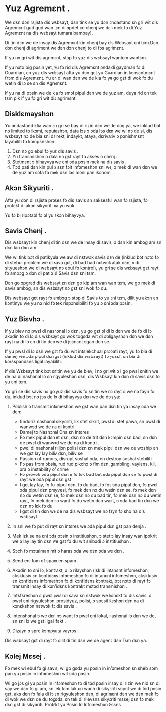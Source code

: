 # Yuz Agremɛnt .

We dɛn dɔn rɛjista dis wɛbsayt, dɛn tink se yu dɔn ɔndastand ɛn gri wit dis Agremɛnt gud gud wan (ɛn di ɔpdet ɛn chenj we dɛn mek fɔ di Yuz Agremɛnt na dis wɛbsayt tumara bambay).

Di tin dɛn we de insay dis Agremɛnt kin chenj bay dis Wɛbsayt ɛni tɛm.Dɛn dɔn chenj di agrimɛnt we dɛn dɔn chenj to di fɔs agrimɛnt.

If yu nɔ gri wit dis agrimɛnt, stɔp fɔ yuz dis wɛbsayt wantɛm wantɛm.

If yu nɔto big pɔsin yet, yu fɔ rid dis Agremɛnt ɔnda di gaydman fɔ di Guardian, ɛn yuz dis wɛbsayt afta yu dɔn gɛt yu Guardian in kɔnsɛntmɛnt frɔm dis Agremɛnt. Yu ɛn di wan dɛn we de kia fɔ yu go gɛt di wok fɔ du wetin di lɔ se ɛn dis Agremɛnt.

If yu na di pɔsin we de kia fɔ smɔl pipul dɛn we de yuz am, duya rid ɛn tek tɛm pik if yu fɔ gri wit dis agrimɛnt.

## Disklɛmayshɔn

Yu ɔndastand klia wan ɛn gri se bay di rizin dɛn we de dɔŋ ya, we inklud bɔt nɔ limited to ikɔmi, reputeshɔn, data lɔs ɔ ɔda lɔs dɛn we wi nɔ de si, dis wɛbsayt nɔ de bia ɛni dairekt, indaykt, ataya, dɛrivativ ɔ pɔnishmɛnt layabiliti fɔ kɔmpɛnshɔn:

1. Dɛn nɔ go ebul fɔ yuz dis savis .
1. Yu transmishɔn ɔ data nɔ gɛt rayt fɔ akses ɔ chenj .
1. Stetmɛnt ɔ bihayvya we ɛni ɔda pɔsin mek na dis savis .
1. Tɔd pati dɛn kin pul ɔ sɛn fɔlt infɔmeshɔn ɛni we, ɔ mek di wan dɛn we de yuz am sɔfa fɔ mek dɛn lɔs mɔni pan ikɔnomi .

## Akɔn Sikyuriti .

Afta yu dɔn di rɛjista prɔses fɔ dis savis ɛn saksesful wan fɔ rɛjista, fɔ protɛkt di akɔn sikyɔriti na yu wok.

Yu fɔ bi ripɔtabl fɔ ɔl yu akɔn bihayvya.

## Savis Chenj .

Dis wɛbsayt kin chenj di tin dɛn we de insay di savis, ɔ dɛn kin ambɔg am ɛn dɛn kin dɔn am.

We wi tink bɔt di patikyula we aw di nɛtwɔk savis dɛn de (inklud bɔt nɔto fɔ di stebul prɔblɛm we di sava gɛt, di bad bad nɛtwɔk atak dɛn, ɔ di sityueshɔn we di wɛbsayt nɔ ebul fɔ kɔntrol), yu gri se dis wɛbsayt gɛt rayt fɔ ambɔg ɔ dɔn di pat ɔ ɔl Savis dɛn ɛni tɛm.

Dɛn go ɔpgrɛd dis wɛbsayt ɛn dɛn go kip am wan wan tɛm, we go mek di savis ambɔg, ɛn dis wɛbsayt nɔ gɛt ɛni wok fɔ du.

Dis wɛbsayt gɛt rayt fɔ ambɔg ɔ stɔp di Savis to yu ɛni tɛm, dilit yu akɔn ɛn kɔntinyu we yu nɔ nid fɔ tek rispɔnsibiliti fɔ yu ɔ ɛni ɔda pɔsin.

## Yuz Biɛvhɔ .

If yu biev nɔ pwɛl di nashɔnal lɔ dɛn, yu go gɛt ɔl di lɔ dɛn we de fɔ di lɔ akɔdin to di lɔ;dis wɛbsayt go wok togɛda wit di ɔbligayshɔn dɛn we dɛn rayt na di lɔ ɛn di tin dɛn we di jɔjmɛnt ɔgan dɛn se.

If yu pwɛl di lɔ dɛn we gɛt fɔ du wit intɛlekchual prɔpati rayt, yu fɔ bia di damej we ɔda pipul dɛn gɛt (inklud dis wɛbsayt) fɔ yusɛf, ɛn bia di kɔrɛspɔndɛns ligal layabiliti.

If dis Wɛbsayt tink bɔt ɛnitin we yu de biev, i nɔ gri wit ɔ i go pwɛl ɛnitin we de na di nashɔnal lɔ ɛn rigyuleshɔn dɛn, dis Wɛbsayt kin dɔn di savis dɛn to yu ɛni tɛm.

Yu gri se dis savis nɔ go yuz dis savis fɔ ɛnitin we nɔ rayt ɔ we nɔ fayn fɔ du, inklud bɔt nɔ jɔs de fɔ di bihayvya dɛn we de dɔŋ ya:

1. Pɔblish ɔ transmit infɔmeshɔn we gɛt wan pan dɛn tin ya insay ɔda we dɛn:

   * Ɛndoriz nashɔnal sikyɔriti, lik stet sikrit, pwɛl di stet pawa, ɛn pwɛl di wanwɔd we de na di kɔntri
   * Damej to Nashɔnal Ɔna ɛn Intɛres
   * Fɔ mek pipul dɛn et dɛn, dɛn nɔ de trit dɛn kɔmpin dɛn bad, ɛn dɛn de pwɛl di wanwɔd we de na di kɔntri .
   * pwɛl di nashɔnal rilijɔn polisi dɛn ɛn mek pipul dɛn we de wɔship ɛn we gɛt lay lay biliv dɛn, biliv se
   * Passion of rumors, disrupt soshal oda, en destroy soshal stebiliti
   * Fɔ pas frɔm ɔbsin, rud rud pikchɔ ɔ fim dɛn, gambling, vaylɛns, kil, ɔra ɔ instability of crime
   * Fɔ provok ɔda pipul dɛn ɔ fɔ tɔk bad bɔt ɔda pipul dɛn ɛn fɔ pwɛl di rayt we ɔda pipul dɛn gɛt
   * I gɛt lay lay, fɔ ful pipul dɛn, fɔ du bad, fɔ fos ɔda pipul dɛn, fɔ pwɛl ɔda pipul dɛn prayvesi, fɔ mek dɛn nɔ du wetin dɛn se, fɔ mek dɛn nɔ du wetin dɛn se, fɔ mek dɛn nɔ du bad tin, fɔ mek dɛn nɔ du wetin rayt, fɔ mek dɛn nɔ want fɔ du wetin dɛn want, ɔ ɔda bad tin dɛn we dɛn nɔ lɛk fɔ du
   * I gɛt di tin dɛn we de na dis wɛbsayt we nɔ fayn fɔ sho na dis wɛbsayt .

1. In ɛni we fɔ put di rayt ɛn intɛres we ɔda pipul dɛn gɛt pan denja .
1. Mek lɛk se na ɛni ɔda pɔsin ɔ institiushɔn, ɔ stet ɔ lay insay wan ipokrit we ɔ lay lay tin dɛn we gɛt fɔ du wit ɛnibɔdi ɔ institiushɔn .
1. Sɔch fɔ mɔtalman mit ɔ haras ɔda we dɛn ɔda we dɛn .
1. Send eni fom of spam en spam .
1. Akɔdin to ɛni lɔ, kɔntrakt, ɔ lɔ rilayshɔn (lɛk di intanɛnt infɔmeshɔn, ɛksklusiv ɛn kɔnfidɛns infɔmeshɔn fɔ di intanɛnt infɔmeshɔn, ɛksklusiv ɛn kɔnfidɛns infɔmeshɔn fɔ di kɔnfidɛns kɔntrakt, bɔt nɔto di rayt fɔ transmit insay di kɔnfidɛns kɔntrakt mɛtɔd transmishɔn .
1. Intɛfɛreshɔn ɔ pwɛl pwɛl di sava ɛn nɛtwɔk we kɔnɛkt to dis savis, ɔ pwɛl ɛni rigyuleshɔn, prosidyuz, polisi, ɔ spɛsifikɛshɔn dɛn na di kɔnɛkshɔn nɛtwɔk fɔ dis savis .
1. Intenshɔnal ɔ we dɛn nɔ want fɔ pwɛl ɛni lokal, nashɔnal lɔ dɛn we de, ɛn ɛni lɔ we gɛt ligal ifɛkt .
1. Dizayn ɔ spre kɔmpyuta vayrɔs .

Dis wɛbsayt gɛt di rayt fɔ dilit di tin dɛn we de agens dɛn Tɛm dɛn ya.

## Kɔlej Mɛsej .

Fɔ mek wi ebul fɔ gi savis, wi go gɛda yu pɔsin in infɔmeshɔn ɛn sheb sɔm pan yu pɔsin in infɔmeshɔn wit ɔda pɔsin.

Wi go jɔs gi yu pɔsin in infɔmeshɔn to di tɔd pɔsin insay di rizin we nid ɛn di say we dɛn fɔ gi am, ɛn tek tɛm luk ɛn wach di sikyɔriti sɔpɔt we di tɔd pɔsin gɛt, aks dɛn fɔ fala di lɔ ɛn rigyuleshɔn dɛn, di agrimɛnt dɛn we dɛn mek fɔ di wok we dɛn de du togɛda, ɛn tek di rilevɛns sikyɔriti mɛsej dɛn fɔ mek dɛn gɛt di sikyɔriti. Protɛkt yu Pɔsin In Infɔmeshɔn Ɛsɛns